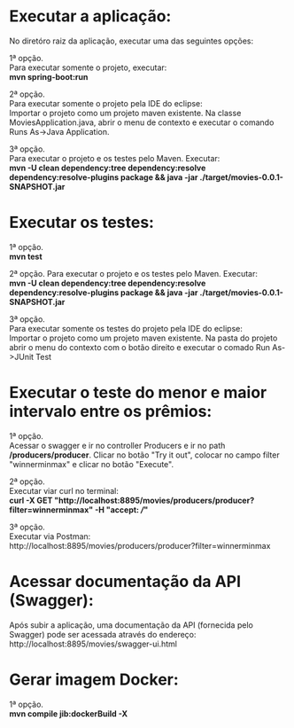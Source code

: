 # Executar a aplicação:

No diretóro raiz da aplicação, executar uma das seguintes opções:<br>

1ª opção.<br>
Para executar somente o projeto, executar:<br>
<b>mvn spring-boot:run</b>

2ª opção.<br>
Para executar somente o projeto pela IDE do eclipse:<br>
Importar o projeto como um projeto maven existente. Na classe MoviesApplication.java, abrir o menu de contexto e executar o comando Runs As->Java Application.

3ª opção.<br>
Para executar o projeto e os testes pelo Maven. Executar:<br>
<b>mvn -U clean dependency:tree dependency:resolve dependency:resolve-plugins package && java -jar ./target/movies-0.0.1-SNAPSHOT.jar</b>

# Executar os testes:

1ª opção.<br>
<b>mvn test</b>

2ª opção.
Para executar o projeto e os testes pelo Maven. Executar:<br>
<b>mvn -U clean dependency:tree dependency:resolve dependency:resolve-plugins package && java -jar ./target/movies-0.0.1-SNAPSHOT.jar</b>

3ª opção.<br>
Para executar somente os testes do projeto pela IDE do eclipse:<br>
Importar o projeto como um projeto maven existente. Na pasta do projeto abrir o menu do contexto com o botão direito e executar o comado Run As->JUnit Test

# Executar o teste do menor e maior intervalo entre os prêmios:

1ª opção.<br>
Acessar o swagger e ir no controller Producers e ir no path <b>/producers/producer</b>. Clicar no botão "Try it out", colocar no campo filter "winnerminmax" e clicar no botão "Execute".

2ª opção.<br>
Executar viar curl no terminal:<br>
<b>curl -X GET "http://localhost:8895/movies/producers/producer?filter=winnerminmax" -H "accept: */*"</b>

3ª opção.<br>
Executar via Postman:<br>
http://localhost:8895/movies/producers/producer?filter=winnerminmax

# Acessar documentação da API (Swagger):

Após subir a aplicação, uma documentação da API (fornecida pelo Swagger) pode ser acessada através do endereço:<br>
http://localhost:8895/movies/swagger-ui.html

# Gerar imagem Docker:

1ª opção.<br>
<b>mvn compile jib:dockerBuild -X</b>

